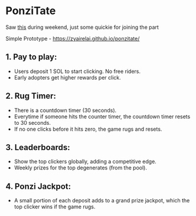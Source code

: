 # PonziTate
Saw [this](https://www.fundraiser.com/hackathon) during weekend, just some quickie for joining the part

Simple Prototype - https://zyairelai.github.io/ponzitate/

## 1. Pay to play:
- Users deposit 1 SOL to start clicking. No free riders.
- Early adopters get higher rewards per click.

## 2. Rug Timer:
- There is a countdown timer (30 seconds).
- Everytime if someone hits the counter timer, the countdown timer resets to 30 seconds.
- If no one clicks before it hits zero, the game rugs and resets.

## 3. Leaderboards:
- Show the top clickers globally, adding a competitive edge.
- Weekly prizes for the top degenerates (from the pool).

## 4. Ponzi Jackpot:
- A small portion of each deposit adds to a grand prize jackpot, which the top clicker wins if the game rugs.
